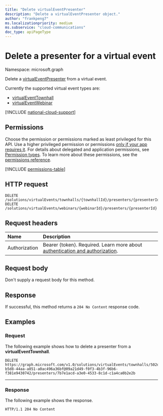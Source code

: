 ```yaml
---
title: "Delete virtualEventPresenter"
description: "Delete a virtualEventPresenter object."
author: "frankpeng7"
ms.localizationpriority: medium
ms.subservice: "cloud-communications"
doc_type: apiPageType
---
```


# Delete a presenter for a virtual event

Namespace: microsoft.graph

Delete a [virtualEventPresenter](../resources/virtualeventpresenter.md) from a virtual event.

Currently the supported virtual event types are:
- [virtualEventTownhall](../resources/virtualeventtownhall.md)
- [virtualEventWebinar](../resources/virtualeventwebinar.md)

[!INCLUDE [national-cloud-support](../../includes/global-only.md)]

## Permissions

Choose the permission or permissions marked as least privileged for this API. Use a higher privileged permission or permissions [only if your app requires it](/graph/permissions-overview#best-practices-for-using-microsoft-graph-permissions). For details about delegated and application permissions, see [Permission types](/graph/permissions-overview#permission-types). To learn more about these permissions, see the [permissions reference](/graph/permissions-reference).

<!-- {
  "blockType": "permissions",
  "name": "virtualeventpresenter-delete-permissions"
}
-->
[!INCLUDE [permissions-table](../includes/permissions/virtualeventpresenter-delete-permissions.md)]

## HTTP request

<!-- {
  "blockType": "ignored"
}
-->

``` http
DELETE /solutions/virtualEvents/townhalls/{townhallId}/presenters/{presenterId}
DELETE /solutions/virtualEvents/webinars/{webinarId}/presenters/{presenterId}
```

## Request headers

|Name|Description|
|:---|:---|
|Authorization|Bearer {token}. Required. Learn more about [authentication and authorization](/graph/auth/auth-concepts).|

## Request body

Don't supply a request body for this method.

## Response

If successful, this method returns a `204 No Content` response code.

## Examples

### Request

The following example shows how to delete a presenter from a **virtualEventTownhall**.

<!-- {
  "blockType": "request",
  "name": "delete_presenters_from_virtualeventtownhall",
  "sampleKeys": ["502dadea-b5d8-44aa-a851-a0ac496a36bf@09a21d49-f0f3-4b3f-96b6-f381e9430742", "7b7e1acd-a3e0-4533-8c1d-c1a4ca0b2e2b"]
}
-->
``` http
DELETE https://graph.microsoft.com/v1.0/solutions/virtualEvents/townhalls/502dadea-b5d8-44aa-a851-a0ac496a36bf@09a21d49-f0f3-4b3f-96b6-f381e9430742/presenters/7b7e1acd-a3e0-4533-8c1d-c1a4ca0b2e2b
```

---

### Response

The following example shows the response.

<!-- {
  "blockType": "response",
  "truncated": true
}
-->
``` http
HTTP/1.1 204 No Content
```
